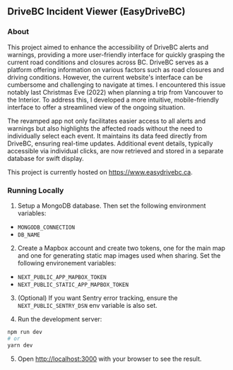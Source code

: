 ## DriveBC Incident Viewer (EasyDriveBC)

### About

This project aimed to enhance the accessibility of DriveBC alerts and warnings, providing a more user-friendly interface for quickly grasping the current road conditions and closures across BC. DriveBC serves as a platform offering information on various factors such as road closures and driving conditions. However, the current website's interface can be cumbersome and challenging to navigate at times. I encountered this issue notably last Christmas Eve (2022) when planning a trip from Vancouver to the Interior. To address this, I developed a more intuitive, mobile-friendly interface to offer a streamlined view of the ongoing situation. 

The revamped app not only facilitates easier access to all alerts and warnings but also highlights the affected roads without the need to individually select each event. It maintains its data feed directly from DriveBC, ensuring real-time updates. Additional event details, typically accessible via individual clicks, are now retrieved and stored in a separate database for swift display.

This project is currently hosted on https://www.easydrivebc.ca.


### Running Locally

1. Setup a MongoDB database. Then set the following environment variables:
- `MONGODB_CONNECTION`
- `DB_NAME`

2. Create a Mapbox account and create two tokens, one for the main map and one for generating static map images used when sharing. Set the following environement variables:
- `NEXT_PUBLIC_APP_MAPBOX_TOKEN`
- `NEXT_PUBLIC_STATIC_APP_MAPBOX_TOKEN`

3. (Optional) If you want Sentry error tracking, ensure the `NEXT_PUBLIC_SENTRY_DSN` env variable is also set.

4. Run the development server:

```bash
npm run dev
# or
yarn dev
```

5. Open [http://localhost:3000](http://localhost:3000) with your browser to see the result.

